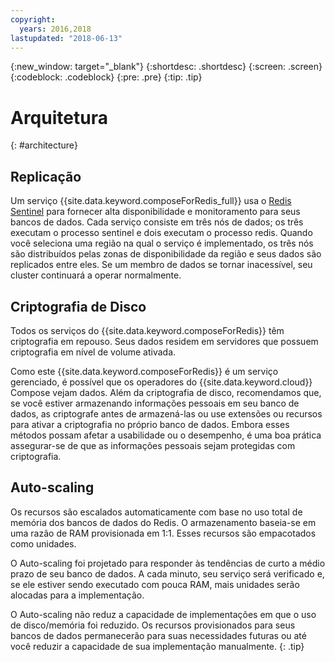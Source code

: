 ```yaml
---
copyright:
  years: 2016,2018
lastupdated: "2018-06-13"
---
```


{:new_window: target="_blank"}
{:shortdesc: .shortdesc}
{:screen: .screen}
{:codeblock: .codeblock}
{:pre: .pre}
{:tip: .tip}

# Arquitetura 
{: #architecture}

## Replicação

Um serviço {{site.data.keyword.composeForRedis_full}} usa o [Redis Sentinel](https://redis.io/topics/sentinel) para fornecer alta disponibilidade e monitoramento para seus bancos de dados. Cada serviço consiste em três nós de dados; os três executam o processo sentinel e dois executam o processo redis. Quando você seleciona uma região na qual o serviço é implementado, os três nós são distribuídos pelas zonas de disponibilidade da região e seus dados são replicados entre eles. Se um membro de dados se tornar inacessível, seu cluster continuará a operar normalmente.

## Criptografia de Disco

Todos os serviços do {{site.data.keyword.composeForRedis}} têm criptografia em repouso. Seus dados residem em servidores que possuem criptografia em nível de volume ativada. 

Como este {{site.data.keyword.composeForRedis}} é um serviço gerenciado, é possível que os operadores do {{site.data.keyword.cloud}} Compose vejam dados. Além da criptografia de disco, recomendamos que, se você estiver armazenando informações pessoais em seu banco de dados, as criptografe antes de armazená-las ou use extensões ou recursos para ativar a criptografia no próprio banco de dados. Embora esses métodos possam afetar a usabilidade ou o desempenho, é uma boa prática assegurar-se de que as informações pessoais sejam protegidas com criptografia.

## Auto-scaling

Os recursos são escalados automaticamente com base no uso total de memória dos bancos de dados do Redis. O armazenamento baseia-se em uma razão de RAM provisionada em 1:1. Esses recursos são empacotados como unidades.

O Auto-scaling foi projetado para responder às tendências de curto a médio prazo de seu banco de dados. A cada minuto, seu serviço será verificado e, se ele estiver sendo executado com pouca RAM, mais unidades serão alocadas para a implementação. 

O Auto-scaling não reduz a capacidade de implementações em que o uso de disco/memória foi reduzido. Os recursos provisionados para seus bancos de dados permanecerão para suas necessidades futuras ou até você reduzir a capacidade de sua implementação manualmente.
{: .tip}
